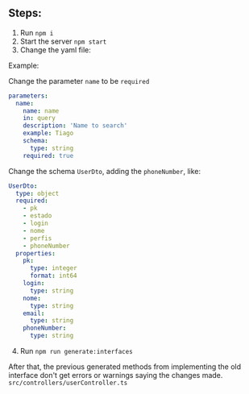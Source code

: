 ## Steps:

1. Run `npm i`
2. Start the server `npm start`
3. Change the yaml file:

Example:

Change the parameter `name` to be `required`

```yaml
parameters:
  name:
    name: name
    in: query
    description: 'Name to search'
    example: Tiago
    schema:
      type: string
    required: true
```

Change the schema `UserDto`, adding the `phoneNumber`, like:

```yaml
UserDto:
  type: object
  required:
    - pk
    - estado
    - login
    - nome
    - perfis
    - phoneNumber
  properties:
    pk:
      type: integer
      format: int64
    login:
      type: string
    nome:
      type: string
    email:
      type: string
    phoneNumber:
      type: string
```

4. Run `npm run generate:interfaces`

After that, the previous generated methods from implementing the old interface don't get errors or warnings saying the changes made. `src/controllers/userController.ts`
